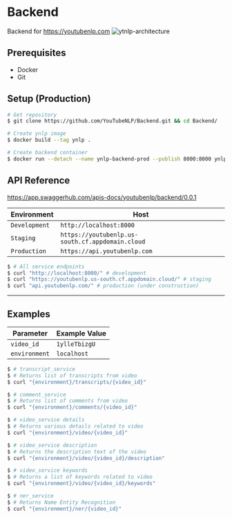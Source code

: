 # Backend
Backend for https://youtubenlp.com
![ytnlp-architecture](https://user-images.githubusercontent.com/31156696/89206709-4aedba00-d5d7-11ea-9b9c-b7ec6ad23a45.png)

## Prerequisites
- Docker
- Git

## Setup (Production)
```bash
# Get repository
$ git clone https://github.com/YouTubeNLP/Backend.git && cd Backend/

# Create ynlp image
$ docker build --tag ynlp .

# Create backend container
$ docker run --detach --name ynlp-backend-prod --publish 8000:8000 ynlp
 ```

## API Reference
https://app.swaggerhub.com/apis-docs/youtubenlp/backend/0.0.1

| Environment | Host 
| - | - 
| `Development` | `http://localhost:8000`
| `Staging` | `https://youtubenlp.us-south.cf.appdomain.cloud`
| `Production` | `https://api.youtubenlp.com`

```bash
$ # All service endpoints
$ curl "http://localhost:8000/" # development
$ curl "https://youtubenlp.us-south.cf.appdomain.cloud/" # staging
$ curl "api.youtubenlp.com/" # production (under construction)
```

---

## Examples

| Parameter | Example Value
| - | - 
| `video_id` | `1ylleTbizgU`
| `environment` | `localhost`

```bash
$ # transcript_service
$ # Returns list of transcripts from video
$ curl "{environment}/transcripts/{video_id}"
```
```bash
$ # comment_service
$ # Returns list of comments from video
$ curl "{environment}/comments/{video_id}"
```
```bash
$ # video_service details
$ # Returns various details related to video
$ curl "{environment}/video/{video_id}"
```
```bash
$ # video_service description
$ # Returns the description text of the video
$ curl "{environment}/video/{video_id}/description"
```
```bash
$ # video_service keywords
$ # Returns a list of keywords related to video
$ curl "{environment}/video/{video_id}/keywords"
```
```bash
$ # ner_service 
$ # Returns Name Entity Recognition
$ curl "{environment}/ner/{video_id}"
```


